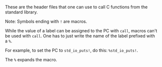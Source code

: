 These are the header files that one can use to call C functions from the standard library.

Note: Symbols ending with `!` are macros.

While the value of a label can be assigned to the PC with `call`, macros can't be used with `call`. One has to just write the name of the label prefixed with a `%`.

For example, to set the PC to `std_io_puts!`, do this: `%std_io_puts!`.

The `%` expands the macro.
